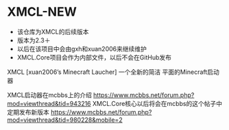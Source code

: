 # XMCL-NEW
- 该仓库为XMCL的后续版本
- 版本为2.3＋
- 以后在该项目中会由gxh和xuan2006来继续维护
- XMCL.Core项目会作为内部文件，以后不会在GitHub发布

XMCL [xuan2006’s Minecraft Laucher]
一个全新的简洁 平面的Minecraft启动器

XMCL启动器在mcbbs上的介绍
https://www.mcbbs.net/forum.php?mod=viewthread&tid=943216
XMCL.Core核心以后将会在mcbbs的这个帖子中定期发布新版本
https://www.mcbbs.net/forum.php?mod=viewthread&tid=980228&mobile=2

